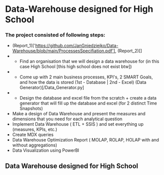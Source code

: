 # Data-Warehouse designed for High School

### The project consisted of following steps:
- (Report_1)['https://github.com/JanGniedziejko/Data-Warehouse/blob/main/ProcessesSpecifiation.pdf'], (Report_2)[]
- - Find an organisation that we will design a data warehouse for (in this case High School [this high school does not exist btw])
- - Come up with 2 main business processes, KPI's, 2 SMART Goals, and how the data is stored (1st - Database | 2nd - Excel) (Data Generator)[/Data_Generator.py]
- - Design the database and excel file from the scratch + create a data generator that will fill up the database and excel (for 2 distinct Time Snapshots)
- Make a design of Data Warehouse and present the measures and dimensions that you need for each analytical question
- Implement Data Warehouse ( ETL + SSIS ) and set everything up (measures, KPIs, etc.)
- Create MDX queries
- Data Warehouse Optimization Report ( MOLAP, ROLAP, HOLAP with and without aggregations) 
- Data Visualization using PowerBI

## Data Warehouse designed for High School


